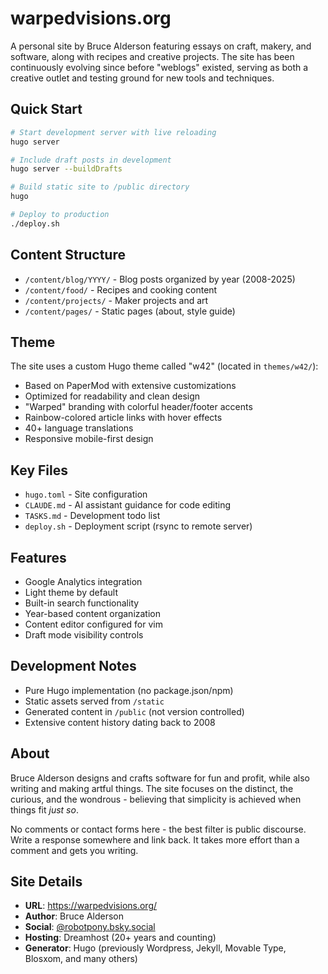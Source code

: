 # warpedvisions.org

A personal site by Bruce Alderson featuring essays on craft, makery, and software, along with recipes and creative projects. The site has been continuously evolving since before "weblogs" existed, serving as both a creative outlet and testing ground for new tools and techniques.

## Quick Start

```bash
# Start development server with live reloading
hugo server

# Include draft posts in development
hugo server --buildDrafts

# Build static site to /public directory
hugo

# Deploy to production
./deploy.sh
```

## Content Structure

- `/content/blog/YYYY/` - Blog posts organized by year (2008-2025)
- `/content/food/` - Recipes and cooking content
- `/content/projects/` - Maker projects and art
- `/content/pages/` - Static pages (about, style guide)

## Theme

The site uses a custom Hugo theme called "w42" (located in `themes/w42/`):
- Based on PaperMod with extensive customizations
- Optimized for readability and clean design
- "Warped" branding with colorful header/footer accents
- Rainbow-colored article links with hover effects
- 40+ language translations
- Responsive mobile-first design

## Key Files

- `hugo.toml` - Site configuration
- `CLAUDE.md` - AI assistant guidance for code editing
- `TASKS.md` - Development todo list
- `deploy.sh` - Deployment script (rsync to remote server)

## Features

- Google Analytics integration
- Light theme by default
- Built-in search functionality
- Year-based content organization
- Content editor configured for vim
- Draft mode visibility controls

## Development Notes

- Pure Hugo implementation (no package.json/npm)
- Static assets served from `/static`
- Generated content in `/public` (not version controlled)
- Extensive content history dating back to 2008

## About

Bruce Alderson designs and crafts software for fun and profit, while also writing and making artful things. The site focuses on the distinct, the curious, and the wondrous - believing that simplicity is achieved when things fit *just so*.

No comments or contact forms here - the best filter is public discourse. Write a response somewhere and link back. It takes more effort than a comment and gets you writing.

## Site Details

- **URL**: https://warpedvisions.org/
- **Author**: Bruce Alderson
- **Social**: [@robotpony.bsky.social](https://bsky.app/profile/robotpony.bsky.social)
- **Hosting**: Dreamhost (20+ years and counting)
- **Generator**: Hugo (previously Wordpress, Jekyll, Movable Type, Blosxom, and many others)
